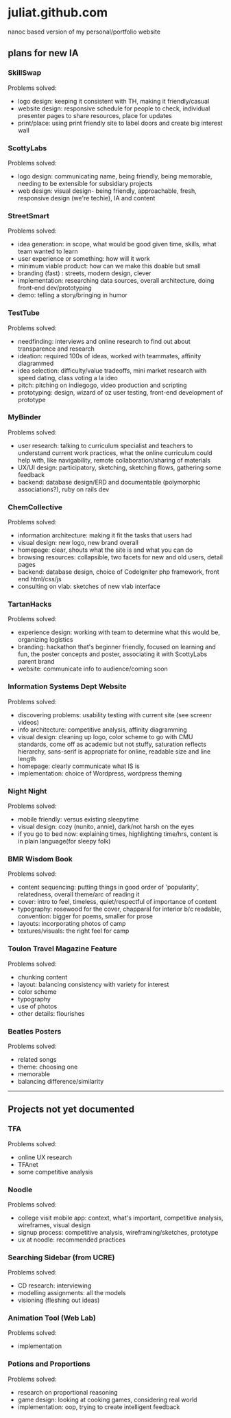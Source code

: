 juliat.github.com
=================

nanoc based version of my personal/portfolio website

## plans for new IA

### SkillSwap
Problems solved:

- logo design: keeping it consistent with TH, making it friendly/casual
- website design: responsive schedule for people to check, individual presenter pages to share resources, place for updates
- print/place: using print friendly site to label doors and create big interest wall

### ScottyLabs
Problems solved:

- logo design: communicating name, being friendly, being memorable, needing to be extensible for subsidiary projects
- web design: visual design- being friendly, approachable, fresh, responsive design (we're techie), IA and content

### StreetSmart
Problems solved:

- idea generation: in scope, what would be good given time, skills, what team wanted to learn
- user experience or something: how will it work
- minimum viable product: how can we make this doable but small
- branding (fast) : streets, modern design, clever
- implementation: researching data sources, overall architecture, doing front-end dev/prototyping
- demo: telling a story/bringing in humor

### TestTube
Problems solved:

- needfinding: interviews and online research to find out about transparence and research
- ideation: required 100s of ideas, worked with teammates, affinity diagrammed
- idea selection: difficulty/value tradeoffs, mini market research with speed dating, class voting a la ideo
- pitch: pitching on indiegogo, video production and scripting
- prototyping: design, wizard of oz user testing, front-end development of prototype

### MyBinder
Problems solved:

- user research: talking to curriculum specialist and teachers to understand current work practices, what the online curriculum could help with, like navigability, remote collaboration/sharing of materials
- UX/UI design: participatory, sketching, sketching flows, gathering some feedback
- backend: database design/ERD and documentable (polymorphic associations?), ruby on rails dev

### ChemCollective
Problems solved:

- information architecture: making it fit the tasks that users had
- visual design: new logo, new brand overall
- homepage: clear, shouts what the site is and what you can do
- browsing resources: collapsible, two facets for new and old users, detail pages
- backend: database design, choice of CodeIgniter php framework, front end html/css/js
- consulting on vlab: sketches of new vlab interface

### TartanHacks
Problems solved:

- experience design: working with team to determine what this would be, organizing logistics
- branding: hackathon that's beginner friendly, focused on learning and fun, the poster concepts and poster, associating it with ScottyLabs parent brand
- website: communicate info to audience/coming soon

### Information Systems Dept Website
Problems solved:

- discovering problems: usability testing with current site (see screenr videos)
- info architecture: competitive analysis, affinity diagramming
- visual design: cleaning up logo, color scheme to go with CMU standards, come off as academic but not stuffy, saturation reflects hierarchy, sans-serif is appropriate for online, readable size and line length
- homepage: clearly communicate what IS is
- implementation: choice of Wordpress, wordpress theming

### Night Night
Problems solved:

- mobile friendly: versus existing sleepytime
- visual design: cozy (nunito, annie), dark/not harsh on the eyes
- if you go to bed now: explaining times, highlighting time/hrs, content is in plain language(for sleepy folk)

### BMR Wisdom Book
Problems solved:

- content sequencing: putting things in good order of 'popularity', relatedness, overall theme/arc of reading it
- cover: intro to feel, timeless, quiet/respectful of importance of content
- typography: rosewood for the cover, chapparal for interior b/c readable, convention: bigger for poems, smaller for prose
- layouts: incorporating photos of camp
- textures/visuals: the right feel for camp

### Toulon Travel Magazine Feature
Problems solved:

- chunking content
- layout: balancing consistency with variety for interest
- color scheme
- typography
- use of photos
- other details: flourishes

### Beatles Posters
Problems solved:

- related songs
- theme: choosing one
- memorable
- balancing difference/similarity

--------------------------------------------

## Projects not yet documented

### TFA
Problems solved:

- online UX research
- TFAnet
- some competitive analysis

### Noodle
Problems solved:

- college visit mobile app: context, what's important, competitive analysis, wireframes, visual design
- signup process: competitive analysis, wireframing/sketches, prototype
- ux at noodle: recommended practices

### Searching Sidebar (from UCRE)
Problems solved:

- CD research: interviewing
- modelling assignments: all the models
- visioning (fleshing out ideas)

### Animation Tool (Web Lab)
Problems solved:

- implementation

### Potions and Proportions
Problems solved:

- research on proportional reasoning
- game design: looking at cooking games, considering real world
- implementation: oop, trying to create intelligent feedback
